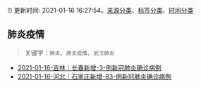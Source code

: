:alarm_clock: 更新时间: 2021-01-16 16:27:54。[来源分类](../README.md)、[标签分类](../TAGS.md)、[时间分类](../TIMELINE.md)

## 肺炎疫情


> 关键字：`肺炎`、`肺炎疫情`、`武汉肺炎`



- [2021-01-16-吉林｜长春新增-3-例新冠肺炎确诊病例](http://app.cctv.com/special/cportal/detail/arti/index.html?id=ArtiuMexm5UFMN7knTlGAzLi210116&isfromapp=1) 
- [2021-01-16-河北｜石家庄新增-83-例新冠肺炎确诊病例](http://app.cctv.com/special/cportal/detail/arti/index.html?id=ArtiHE1Y5Yw8QmgmzDDWCo0L210116&isfromapp=1) 